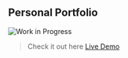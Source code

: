 ## Personal Portfolio

![Work in Progress](https://img.shields.io/badge/status-In%20Progress-orange)

> Check it out here [Live Demo](https://muzhaqi16.github.io/)